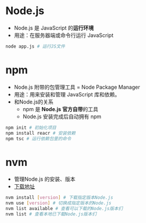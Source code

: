 # Node.js

- Node.js 是 JavaScript 的**运行环境**
- 用途：在服务器端或命令行运行 JavaScript

```bash
node app.js # 运行JS文件
```

# npm

- Node.js 附带的包管理工具 = Node Package Manager
- 用途：用来安装和管理 JavaScript 库和依赖。
- 和Node.js的关系
  - npm 是 **Node.js 官方自带**的工具
  - Node.js 安装完成后自动拥有 npm

```bash
npm init # 初始化项目
npm install reacr # 安装依赖
npm tsc # 运行依赖包里的命令
```

# nvm

- 管理Node.js 的安装、版本
- [下载地址](https://github.com/coreybutler/nvm-windows/releases)

```bash
nvm install [version] # 下载指定版本Node.js
nvm use [version] # 切换成指定版本的Node.js
nvm list available # 查看可以下载的Node.js版本们
nvm list # 查看本地已下载Node.js版本们
```

